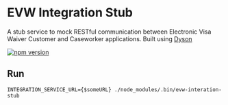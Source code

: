 # EVW Integration Stub

A stub service to mock RESTful communication between Electronic Visa Waiver Customer and Caseworker applications. Built using [Dyson](https://www.npmjs.com/package/dyson)

[![npm version](https://img.shields.io/npm/v/evw-integration-stub.svg)](https://www.npmjs.com/package/evw-integration-stub)

## Run

```
INTEGRATION_SERVICE_URL={$someURL} ./node_modules/.bin/evw-interation-stub
```